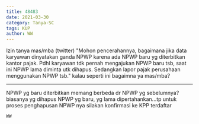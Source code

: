 ```yaml
---
title: 48483
date: 2021-03-30
category: Tanya-SC
tags: KUP
author: WW
---
```


Izin tanya mas/mba (twitter) "Mohon pencerahannya, bagaimana jika data karyawan dinyatakan ganda NPWP karena ada NPWP baru yg diterbitkan kantor pajak. Pdhl karyawan tdk pernah mengajukan NPWP baru tsb, saat ini NPWP lama diminta utk dihapus. Sedangkan lapor pajak perusahaan menggunakan NPWP tsb." kalau seperti ini bagaimna ya mas/mba?

---

NPWP yg baru diterbitkan memang berbeda dr NPWP yg sebelumnya? biasanya yg dihapus NPWP yg baru, yg lama dipertahankan...tp untuk proses penghapusan NPWP nya silakan konfirmasi ke KPP terdaftar

`WW`

